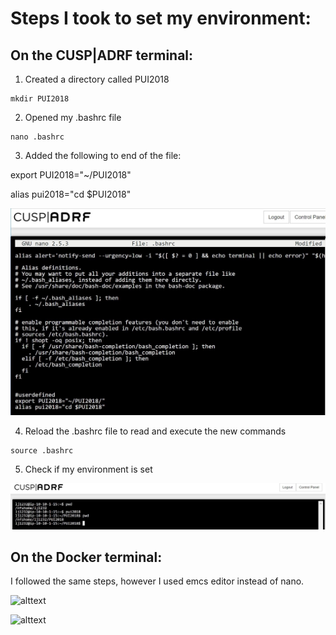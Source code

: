 # Steps I took to set my environment:

## On the CUSP|ADRF terminal:

1. Created a directory called PUI2018
```
mkdir PUI2018
```
2. Opened my .bashrc file
```
nano .bashrc
```
3. Added the following to end of the file:

export PUI2018="~/PUI2018"

alias pui2018="cd $PUI2018"

![ALt text](../HW1_lj1232/images/ADRF_ljaber_.bashrc.JPG ".bashrc file")

4. Reload the .bashrc file to read and execute the new commands

```
source .bashrc
```
5. Check if my environment is set

![ALt text](../HW1_lj1232/images/ADRF_set%20_env.JPG "terminal")

## On the Docker terminal:

I followed the same steps, however I used emcs editor instead of nano.

![alttext](../PUI2018_lj1232/HW1_lj1232/images/docker_.bashrc.JPG "docker .bashrc")

![alttext](../PUI2018_lj1232/HW1_lj1232/images/docker_set_env.JPG "terminal")
    
    
      
    
